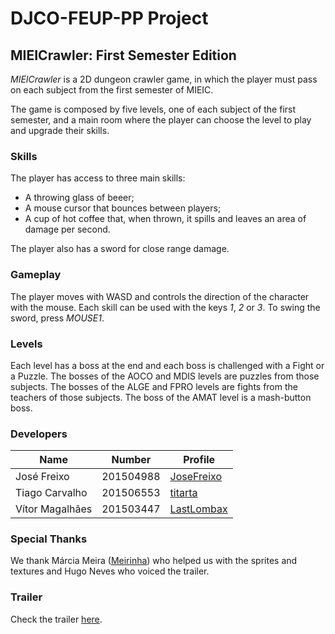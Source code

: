 # DJCO-FEUP-PP Project

## MIEICrawler: First Semester Edition

_MIEICrawler_ is a 2D dungeon crawler game, in which the player must pass on each subject from the first semester of MIEIC.

The game is composed by five levels, one of each subject of the first semester, and a main room where the player can choose the level to play and upgrade their skills.

### Skills
The player has access to three main skills: 

* A throwing glass of beeer;
* A mouse cursor that bounces between players;
* A cup of hot coffee that, when thrown, it spills and leaves an area of damage per second.

The player also has a sword for close range damage.

### Gameplay

The player moves with WASD and controls the direction of the character with the mouse. Each skill can be used with the keys _1_, _2_ or _3_. To swing the sword, press _MOUSE1_.


### Levels

Each level has a boss at the end and each boss is challenged with a Fight or a Puzzle.
The bosses of the AOCO and MDIS levels are puzzles from those subjects. 
The bosses of the ALGE and FPRO levels are fights from the teachers of those subjects.
The boss of the AMAT level is a mash-button boss.


### Developers

| Name            | Number     | Profile                                           |
|-----------------|-----------|---------------------------------------------------|
| José Freixo  | 201504988  | [JoseFreixo](https://github.com/JoseFreixo) |
| Tiago Carvalho  | 201506553  | [titarta](https://github.com/titarta) |
| Vítor Magalhães | 201503447  | [LastLombax](https://github.com/LastLombax)       |

### Special Thanks

We thank Márcia Meira ([Meirinha](https://github.com/Meirinha)) who helped us with the sprites and textures and Hugo Neves who voiced the trailer.

### Trailer

Check the trailer [here](https://www.youtube.com/watch?v=l4TZ37HgOeo&feature=youtu.be&fbclid=IwAR257EL9ZR58Z1N9fvu_d2enSTqXrP1UwZ_XzzOUYcf9E-VErDlftTyNiFg).
